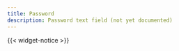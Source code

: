 ```yaml
---
title: Password
description: Password text field (not yet documented)
---
```


{{< widget-notice >}}
